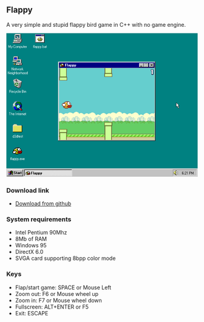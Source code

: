 ## Flappy

A very simple and stupid flappy bird game in C++ with no game engine.

![Screenshot](screenshot1.png)

### Download link

- [Download from github](https://github.com/degaart/flappy/releases/download/v1.0/Flappy-win95.zip)

### System requirements

- Intel Pentium 90Mhz
- 8Mb of RAM
- Windows 95
- DirectX 6.0
- SVGA card supporting 8bpp color mode

### Keys

- Flap/start game: SPACE or Mouse Left
- Zoom out: F6 or Mouse wheel up
- Zoom in: F7 or Mouse wheel down
- Fullscreen: ALT+ENTER or F5
- Exit: ESCAPE

